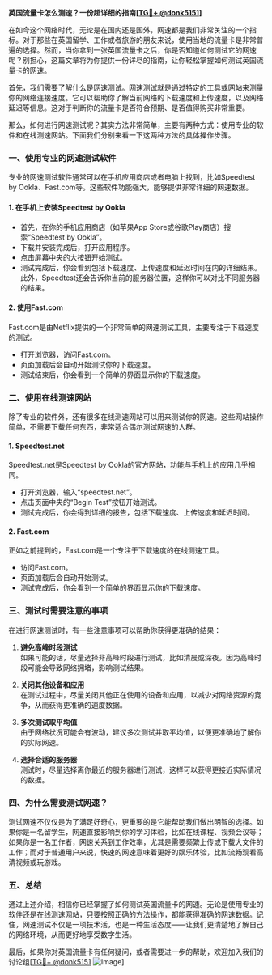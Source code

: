 **英国流量卡怎么测速？一份超详细的指南[[TG💪+ @donk5151](https://t.me/s/donk5151)]**

在如今这个网络时代，无论是在国内还是国外，网速都是我们非常关注的一个指标。对于那些在英国留学、工作或者旅游的朋友来说，使用当地的流量卡是非常普遍的选择。然而，当你拿到一张英国流量卡之后，你是否知道如何测试它的网速呢？别担心，这篇文章将为你提供一份详尽的指南，让你轻松掌握如何测试英国流量卡的网速。

首先，我们需要了解什么是网速测试。网速测试就是通过特定的工具或网站来测量你的网络连接速度。它可以帮助你了解当前网络的下载速度和上传速度，以及网络延迟等信息。这对于判断你的流量卡是否符合预期、是否值得购买非常重要。

那么，如何进行网速测试呢？其实方法非常简单，主要有两种方式：使用专业的软件和在线测速网站。下面我们分别来看一下这两种方法的具体操作步骤。

### **一、使用专业的网速测试软件**

专业的网速测试软件通常可以在手机应用商店或者电脑上找到，比如Speedtest by Ookla、Fast.com等。这些软件功能强大，能够提供非常详细的网速数据。

#### **1. 在手机上安装Speedtest by Ookla**
- 首先，在你的手机应用商店（如苹果App Store或谷歌Play商店）搜索“Speedtest by Ookla”。
- 下载并安装完成后，打开应用程序。
- 点击屏幕中央的大按钮开始测试。
- 测试完成后，你会看到包括下载速度、上传速度和延迟时间在内的详细结果。此外，Speedtest还会告诉你当前的服务器位置，这样你可以对比不同服务器的结果。

#### **2. 使用Fast.com**
Fast.com是由Netflix提供的一个非常简单的网速测试工具，主要专注于下载速度的测试。
- 打开浏览器，访问Fast.com。
- 页面加载后会自动开始测试你的下载速度。
- 测试结束后，你会看到一个简单的界面显示你的下载速度。

### **二、使用在线测速网站**

除了专业的软件外，还有很多在线测速网站可以用来测试你的网速。这些网站操作简单，不需要下载任何东西，非常适合偶尔测试网速的人群。

#### **1. Speedtest.net**
Speedtest.net是Speedtest by Ookla的官方网站，功能与手机上的应用几乎相同。
- 打开浏览器，输入“speedtest.net”。
- 点击页面中央的“Begin Test”按钮开始测试。
- 测试完成后，你会得到详细的报告，包括下载速度、上传速度和延迟时间。

#### **2. Fast.com**
正如之前提到的，Fast.com是一个专注于下载速度的在线测速工具。
- 访问Fast.com。
- 页面加载后会自动开始测试。
- 测试完成后，你会看到一个简单的界面显示你的下载速度。

### **三、测试时需要注意的事项**

在进行网速测试时，有一些注意事项可以帮助你获得更准确的结果：

1. **避免高峰时段测试**  
   如果可能的话，尽量选择非高峰时段进行测试，比如清晨或深夜。因为高峰时段可能会导致网络拥堵，影响测试结果。

2. **关闭其他设备和应用**  
   在测试过程中，尽量关闭其他正在使用的设备和应用，以减少对网络资源的竞争，从而获得更准确的速度数据。

3. **多次测试取平均值**  
   由于网络状况可能会有波动，建议多次测试并取平均值，以便更准确地了解你的实际网速。

4. **选择合适的服务器**  
   测试时，尽量选择离你最近的服务器进行测试，这样可以获得更接近实际情况的数据。

### **四、为什么需要测试网速？**

测试网速不仅仅是为了满足好奇心，更重要的是它能帮助我们做出明智的选择。如果你是一名留学生，网速直接影响到你的学习体验，比如在线课程、视频会议等；如果你是一名工作者，网速关系到工作效率，尤其是需要频繁上传或下载大文件的工作；而对于普通用户来说，快速的网速意味着更好的娱乐体验，比如流畅观看高清视频或玩游戏。

### **五、总结**

通过上述介绍，相信你已经掌握了如何测试英国流量卡的网速。无论是使用专业的软件还是在线测速网站，只要按照正确的方法操作，都能获得准确的网速数据。记住，网速测试不仅是一项技术活，也是一种生活态度——让我们更清楚地了解自己的网络环境，从而更好地享受数字生活。

最后，如果你对英国流量卡有任何疑问，或者需要进一步的帮助，欢迎加入我们的讨论组[[TG💪+ @donk5151](https://t.me/s/donk5151) ![Image](https://i.postimg.cc/rwNCRYN7/Snipaste-2025-04-30-17-27-05.png)]